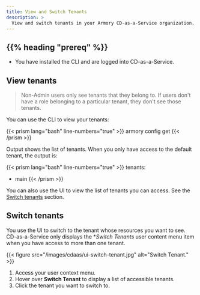 ```yaml
---
title: View and Switch Tenants
description: >
  View and switch tenants in your Armory CD-as-a-Service organization.
---
```


## {{% heading "prereq" %}}

* You have installed the CLI and are logged into CD-as-a-Service.

## View tenants

>Non-Admin users only see tenants that they belong to. If users don't have a role belonging to a particular tenant, they don't see those tenants.

You can use the CLI to view your tenants:

{{< prism lang="bash" line-numbers="true" >}}
armory config get
{{< /prism >}}

Output shows the list of tenants. When you only have access to the default tenant, the output is:

{{< prism lang="bash" line-numbers="true" >}}
tenants:
 - main
{{< /prism >}}

You can also use the UI to view the list of tenants you can access. See the [Switch tenants](#switch-tenants) section.

## Switch tenants

You use the UI to switch to the tenant whose resources you want to see. CD-as-a-Service only displays the **Switch Tenants* user content menu item when you have access to more than one tenant.

{{< figure src="/images/cdaas/ui-switch-tenant.jpg" alt="Switch Tenant." >}}

1. Access your user context menu.
1. Hover over **Switch Tenant** to display a list of accessible tenants.
1. Click the tenant you want to switch to.

